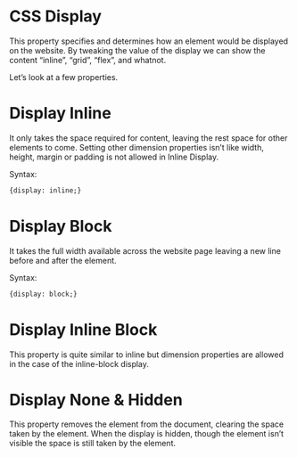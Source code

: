 # CSS Display
This property specifies and determines how an element would be displayed on the website. By tweaking the value of the display we can show the content “inline”, “grid”, “flex”, and whatnot.

 

Let’s look at a few properties.

 

# Display Inline
It only takes the space required for content, leaving the rest space for other elements to come. Setting other dimension properties isn’t like width, height, margin or padding is not allowed in Inline Display.

Syntax: 
```html
{display: inline;}
 ```

# Display Block
It takes the full width available across the website page leaving a new line before and after the element.

Syntax: 
```html
{display: block;}
``` 

# Display Inline Block
This property is quite similar to inline but dimension properties are allowed in the case of the inline-block display.

 

# Display None & Hidden
This property removes the element from the document, clearing the space taken by the element. When the display is hidden, though the element isn’t visible the space is still taken by the element.




 
